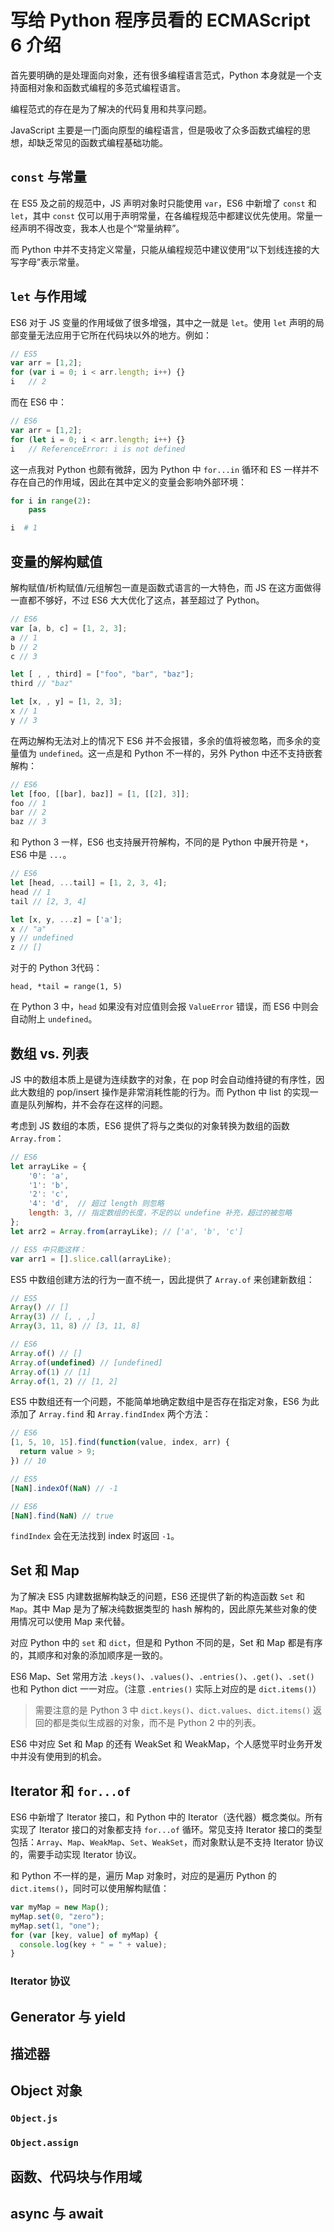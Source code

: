 # 写给 Python 程序员看的 ECMAScript 6 介绍

首先要明确的是处理面向对象，还有很多编程语言范式，Python 本身就是一个支持面相对象和函数式编程的多范式编程语言。

编程范式的存在是为了解决的代码复用和共享问题。

JavaScript 主要是一门面向原型的编程语言，但是吸收了众多函数式编程的思想，却缺乏常见的函数式编程基础功能。


## ``const`` 与常量

在 ES5 及之前的规范中，JS 声明对象时只能使用 ``var``，ES6 中新增了 ``const`` 和 ``let``，其中 ``const`` 仅可以用于声明常量，在各编程规范中都建议优先使用。常量一经声明不得改变，我本人也是个“常量纳粹”。

而 Python 中并不支持定义常量，只能从编程规范中建议使用“以下划线连接的大写字母”表示常量。


## ``let`` 与作用域

ES6 对于 JS 变量的作用域做了很多增强，其中之一就是 ``let``。使用 ``let`` 声明的局部变量无法应用于它所在代码块以外的地方。例如：

```js
// ES5
var arr = [1,2];
for (var i = 0; i < arr.length; i++) {}
i   // 2
```

而在 ES6 中：

```js
// ES6
var arr = [1,2];
for (let i = 0; i < arr.length; i++) {}
i   // ReferenceError: i is not defined
```

这一点我对 Python 也颇有微辞，因为 Python 中 ``for...in`` 循环和 ES 一样并不存在自己的作用域，因此在其中定义的变量会影响外部环境：

```py
for i in range(2):
    pass

i  # 1
```


## 变量的解构赋值

解构赋值/析构赋值/元组解包一直是函数式语言的一大特色，而 JS 在这方面做得一直都不够好，不过 ES6 大大优化了这点，甚至超过了 Python。

```js
// ES6
var [a, b, c] = [1, 2, 3];
a // 1
b // 2
c // 3

let [ , , third] = ["foo", "bar", "baz"];
third // "baz"

let [x, , y] = [1, 2, 3];
x // 1
y // 3
```

在两边解构无法对上的情况下 ES6 并不会报错，多余的值将被忽略，而多余的变量值为 ``undefined``。这一点是和 Python 不一样的，另外 Python 中还不支持嵌套解构：

```js
// ES6
let [foo, [[bar], baz]] = [1, [[2], 3]];
foo // 1
bar // 2
baz // 3
```

和 Python 3 一样，ES6 也支持展开符解构，不同的是 Python 中展开符是 ``*``，ES6 中是 ``...``。

```js
// ES6
let [head, ...tail] = [1, 2, 3, 4];
head // 1
tail // [2, 3, 4]

let [x, y, ...z] = ['a'];
x // "a"
y // undefined
z // []
```

对于的 Python 3代码：

```py3
head, *tail = range(1, 5)
```

在 Python 3 中，``head`` 如果没有对应值则会报 ``ValueError`` 错误，而 ES6 中则会自动附上 ``undefined``。


## 数组 vs. 列表

JS 中的数组本质上是键为连续数字的对象，在 pop 时会自动维持键的有序性，因此大数组的 pop/insert 操作是非常消耗性能的行为。而 Python 中 list 的实现一直是队列解构，并不会存在这样的问题。

考虑到 JS 数组的本质，ES6 提供了将与之类似的对象转换为数组的函数 ``Array.from``：

```js
// ES6
let arrayLike = {
    '0': 'a',
    '1': 'b',
    '2': 'c',
    '4': 'd',  // 超过 length 则忽略
    length: 3, // 指定数组的长度，不足的以 undefine 补充，超过的被忽略
};
let arr2 = Array.from(arrayLike); // ['a', 'b', 'c']

// ES5 中只能这样：
var arr1 = [].slice.call(arrayLike);
```

ES5 中数组创建方法的行为一直不统一，因此提供了 ``Array.of`` 来创建新数组：

```js
// ES5
Array() // []
Array(3) // [, , ,]
Array(3, 11, 8) // [3, 11, 8]

// ES6
Array.of() // []
Array.of(undefined) // [undefined]
Array.of(1) // [1]
Array.of(1, 2) // [1, 2]
```

ES5 中数组还有一个问题，不能简单地确定数组中是否存在指定对象，ES6 为此添加了 ``Array.find`` 和 ``Array.findIndex`` 两个方法：

```js
// ES6
[1, 5, 10, 15].find(function(value, index, arr) {
  return value > 9;
}) // 10

// ES5
[NaN].indexOf(NaN) // -1

// ES6
[NaN].find(NaN) // true
```

``findIndex`` 会在无法找到 index 时返回 ``-1``。


## Set 和 Map

为了解决 ES5 内建数据解构缺乏的问题，ES6 还提供了新的构造函数 ``Set`` 和 ``Map``。其中 Map 是为了解决纯数据类型的 hash 解构的，因此原先某些对象的使用情况可以使用 Map 来代替。

对应 Python 中的 ``set`` 和 ``dict``，但是和 Python 不同的是，Set 和 Map 都是有序的，其顺序和对象的添加顺序是一致的。

ES6 Map、Set 常用方法 ``.keys()``、``.values()``、``.entries()``、``.get()``、``.set()`` 也和 Python dict 一一对应。（注意 ``.entries()`` 实际上对应的是 ``dict.items()``）

> 需要注意的是 Python 3 中 ``dict.keys()``、``dict.values``、``dict.items()`` 返回的都是类似生成器的对象，而不是 Python 2 中的列表。

ES6 中对应 Set 和 Map 的还有 WeakSet 和 WeakMap，个人感觉平时业务开发中并没有使用到的机会。


## Iterator 和 ``for...of``

ES6 中新增了 Iterator 接口，和 Python 中的 Iterator（迭代器）概念类似。所有实现了 Iterator 接口的对象都支持 ``for...of`` 循环。常见支持 Iterator 接口的类型包括：``Array``、``Map``、``WeakMap``、``Set``、``WeakSet``，而对象默认是不支持 Iterator 协议的，需要手动实现 Iterator 协议。

和 Python 不一样的是，遍历 Map 对象时，对应的是遍历 Python 的 ``dict.items()``，同时可以使用解构赋值：

```js
var myMap = new Map();
myMap.set(0, "zero");
myMap.set(1, "one");
for (var [key, value] of myMap) {
  console.log(key + " = " + value);
}
```

### Iterator 协议


## Generator 与 yield


## 描述器


## Object 对象

### ``Object.js``

### ``Object.assign``


## 函数、代码块与作用域


## async 与 await

